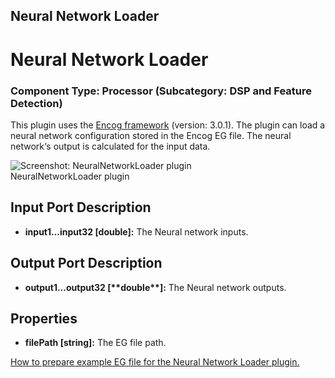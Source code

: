 ##

## Neural Network Loader

# Neural Network Loader

### Component Type: Processor (Subcategory: DSP and Feature Detection)

This plugin uses the [Encog framework](http://www.heatonresearch.com/encog) (version: 3.0.1). The plugin can load a neural network configuration stored in the Encog EG file. The neural network‘s output is calculated for the input data.

![Screenshot: NeuralNetworkLoader plugin](./img/NeuralNetworkLoader.jpg "Screenshot:
        NeuralNetworkLoader plugin")  
NeuralNetworkLoader plugin

## Input Port Description

- **input1...input32 \[double\]:** The Neural network inputs.

## Output Port Description

- **output1...output32 \[\*\***double\***\*\]:** The Neural network outputs.

## Properties

- **filePath \[string\]:** The EG file path.

[How to prepare example EG file for the Neural Network Loader plugin.](eg_example.htm)
